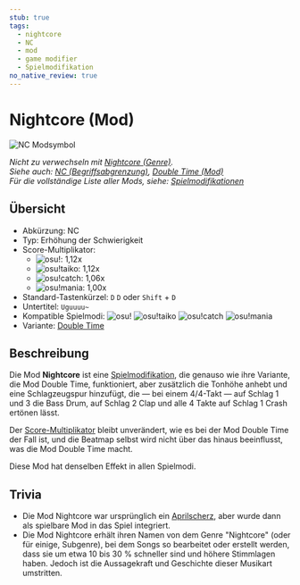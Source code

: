 ```yaml
---
stub: true
tags:
  - nightcore
  - NC
  - mod
  - game modifier
  - Spielmodifikation
no_native_review: true
---
```


# Nightcore (Mod)

![NC Modsymbol](/wiki/shared/mods/NC.png "Nightcore (NC) Modsymbol")

*Nicht zu verwechseln mit [Nightcore (Genre)](https://de.wikipedia.org/wiki/Nightcore).*\
*Siehe auch: [NC (Begriffsabgrenzung)](/wiki/Disambiguation/NC), [Double Time (Mod)](/wiki/Game_modifier/Double_Time)*\
*Für die vollständige Liste aller Mods, siehe: [Spielmodifikationen](/wiki/Game_modifier)*

## Übersicht

- Abkürzung: NC
- Typ: Erhöhung der Schwierigkeit
- Score-Multiplikator:
  - ![][osu!]: 1,12x
  - ![][osu!taiko]: 1,12x
  - ![][osu!catch]: 1,06x
  - ![][osu!mania]: 1,00x
- Standard-Tastenkürzel: `D` `D` oder `Shift` + `D`
- Untertitel: `Uguuuu~`
- Kompatible Spielmodi: ![][osu!] ![][osu!taiko] ![][osu!catch] ![][osu!mania]
- Variante: [Double Time](/wiki/Game_modifier/Double_Time)

## Beschreibung

Die Mod **Nightcore** ist eine [Spielmodifikation](/wiki/Game_modifier), die genauso wie ihre Variante, die Mod Double Time, funktioniert, aber zusätzlich die Tonhöhe anhebt und eine Schlagzeugspur hinzufügt, die — bei einem 4/4-Takt — auf Schlag 1 und 3 die Bass Drum, auf Schlag 2 Clap und alle 4 Takte auf Schlag 1 Crash ertönen lässt.

Der [Score-Multiplikator](/wiki/Game_modifier/Score_multiplier) bleibt unverändert, wie es bei der Mod Double Time der Fall ist, und die Beatmap selbst wird nicht über das hinaus beeinflusst, was die Mod Double Time macht.

Diese Mod hat denselben Effekt in allen Spielmodi.

## Trivia

- Die Mod Nightcore war ursprünglich ein [Aprilscherz](https://osu.ppy.sh/community/forums/topics/49733), aber wurde dann als spielbare Mod in das Spiel integriert.
- Die Mod Nightcore erhält ihren Namen von dem Genre "Nightcore" (oder für einige, Subgenre), bei dem Songs so bearbeitet oder erstellt werden, dass sie um etwa 10 bis 30 % schneller sind und höhere Stimmlagen haben. Jedoch ist die Aussagekraft und Geschichte dieser Musikart umstritten.

[osu!]: /wiki/shared/mode/osu.png "osu!"
[osu!taiko]: /wiki/shared/mode/taiko.png "osu!taiko"
[osu!catch]: /wiki/shared/mode/catch.png "osu!catch"
[osu!mania]: /wiki/shared/mode/mania.png "osu!mania"
